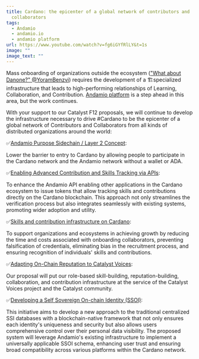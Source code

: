 ```yaml
---
title: Cardano: the epicenter of a global network of contributors and
  collaborators
tags:
  - Andamio
  - andamio.io
  - andamio platform
url: https://www.youtube.com/watch?v=fg6iGYfRlLY&t=1s
image: ""
image_text: ""
---
```


Mass onboarding of organizations outside the ecosystem (["What about Danone?" @YoramBenzvi](https://x.com/YoramBenzvi/status/1810041462114955279)) requires the development of a 🏗️specialized infrastructure that leads to high-performing relationships of Learning, Collaboration, and Contribution. [Andamio platform](https://x.com/AndamioPlatform) is a step ahead in this area, but the work continues.

With your support to our Catalyst F12 proposals, we will continue to develop the infrastructure necessary to drive #Cardano to be the epicenter of a global network of Contributors and Collaborators from all kinds of distributed organizations around the world:

✅[Andamio Purpose Sidechain / Layer 2 Concept](https://www.lidonation.com/sw/proposals/andamio-purpose-sidechain-layer-2-concept-f12):

Lower the barrier to entry to Cardano by allowing people to participate in the Cardano network and the Andamio network without a wallet or ADA.

✅[Enabling Advanced Contribution and Skills Tracking via APIs](https://www.lidonation.com/sw/proposals/enabling-advanced-contribution-and-skills-tracking-via-apis-f12):

To enhance the Andamio API enabling other applications in the Cardano ecosystem to issue tokens that allow tracking skills and contributions directly on the Cardano blockchain. This approach not only streamlines the verification process but also integrates seamlessly with existing systems, promoting wider adoption and utility.

✅[Skills and contribution infrastructure on Cardano](https://www.lidonation.com/sw/proposals/skills-and-contribution-infrastructure-on-cardano-f12):

To support organizations and ecosystems in achieving growth by reducing the time and costs associated with onboarding collaborators, preventing falsification of credentials, eliminating bias in the recruitment process, and ensuring recognition of individuals' skills and contributions.

✅[Adapting On-Chain Reputation to Catalyst Voices](https://www.lidonation.com/sw/proposals/adapting-on-chain-reputation-to-catalyst-voices-f12):

Our proposal will put our role-based skill-building, reputation-building, collaboration, and contribution infrastructure at the service of the Catalyst Voices project and the Catalyst community.

✅[Developing a Self Sovereign On-chain Identity (SSOI)](https://www.lidonation.com/sw/proposals/developing-a-self-sovereign-on-chain-identity-ssoi-f12):

This initiative aims to develop a new approach to the traditional centralized SSI databases with a blockchain-native framework that not only ensures each identity's uniqueness and security but also allows users comprehensive control over their personal data visibility. The proposed system will leverage Andamio's existing infrastructure to implement a universally applicable SSOI schema, enhancing user trust and ensuring broad compatibility across various platforms within the Cardano network.

